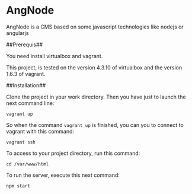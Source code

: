 AngNode
=======

AngNode is a CMS based on some javascript technologies like nodejs or angularjs

##Prerequis##

You need install virtualbox and vagrant.

This project, is tested on the version 4.3.10 of virtualbox and the version 1.6.3 of vagrant. 

##Installation##

Clone the project in your work directory. Then you have just to launch the next command line:

`vagrant up`

So when the command `vagrant up` is finished, you can you to connect to vagrant with this command:

`vagrant ssh`

To access to your project directory, run this command:

`cd /var/www/html`

To run the server, execute this next command:

`npm start`

